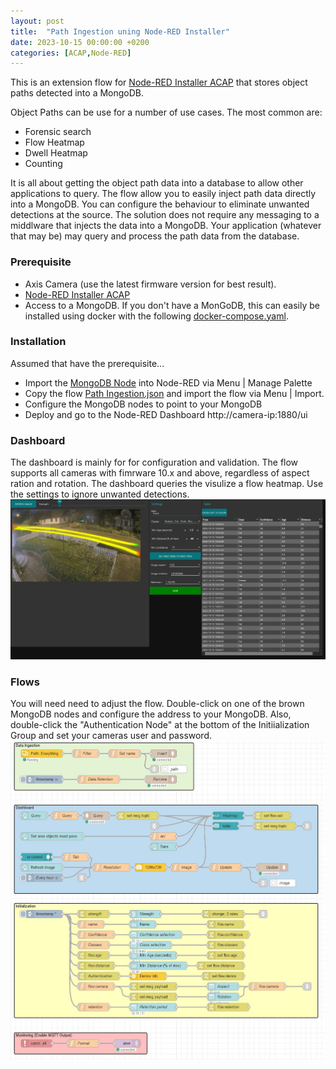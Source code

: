 ```yaml
---
layout: post
title:  "Path Ingestion uning Node-RED Installer"
date: 2023-10-15 00:00:00 +0200
categories: [ACAP,Node-RED]
---
```


This is an extension flow for [Node-RED Installer ACAP](https://pandosme.github.io/acap/node-red/2023/09/12/nodered-acap.html) that stores object paths detected into a MongoDB.

Object Paths can be use for a number of use cases.  The most common are:
* Forensic search
* Flow Heatmap
* Dwell Heatmap
* Counting

It is all about getting the object path data into a database to allow other applications to query.  The flow allow you to easily inject path data directly into a MongoDB. You can configure the behaviour to eliminate unwanted detections at the source.  The solution does not require any messaging to a middlware that injects the data into a MongoDB.  Your application (whatever that may be) may query and process the path data from the database.

### Prerequisite
* Axis Camera (use the latest firmware version for best result).
* [Node-RED Installer ACAP](https://pandosme.github.io/acap/node-red/2023/09/12/nodered-acap.html)
* Access to a MongoDB. If you don't have a MonGoDB, this can easily be installed using docker with the following [docker-compose.yaml](https://github.com/pandosme/EmbeddedFlows/raw/main/resources/mongodb/docker-compose.yaml).

### Installation
Assumed that have the prerequisite...
* Import the [MongoDB Node](node-red-node-mongodb) into Node-RED via Menu | Manage Palette
* Copy the flow [Path Ingestion.json](https://github.com/pandosme/EmbeddedFlows/raw/main/flows/Path%20Ingestion.json) and import the flow via Menu | Import.
* Configure the MongoDB nodes to point to your MongoDB
* Deploy and go to the Node-RED Dashboard http://camera-ip:1880/ui

### Dashboard
The dashboard is mainly for for configuration and validation.  The flow supports all cameras with fimrware 10.x and above, regardless of aspect ration and rotation.  The dashboard queries the visulize a flow heatmap. Use the settings to ignore unwanted detections.  
![dashboard](https://github.com/pandosme/EmbeddedFlows/raw/main/images/dashboard_path_heatmap.jpg)

### Flows
You will need need to adjust the flow.  Double-click on one of the brown MongoDB nodes and configure the address to your MongoDB.  Also, double-click the "Authentication Node" at the bottom of the Initiialization Group and set your cameras user and password.
![dashboard](https://github.com/pandosme/EmbeddedFlows/raw/main/images/flow_path_heatmap.jpg)
